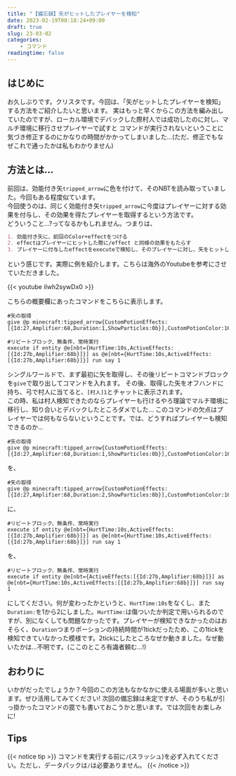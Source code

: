 ```yaml
---
title: "【備忘録】矢がヒットしたプレイヤーを検知"
date: 2023-02-19T00:18:24+09:00
draft: true
slug: 23-03-02
categories:
    - コマンド
readingtime: false
---
```


## はじめに
お久しぶりです。クリスタです。今回は、「矢がヒットしたプレイヤーを検知」する方法をご紹介したいと思います。
実はもっと早くからこの方法を編み出していたのですが、ローカル環境でデバックした際村人では成功したのに対し、マルチ環境に移行させプレイヤーで試すと
コマンドが実行されないということに気づき修正するのにかなりの時間がかかってしまいました...(ただ、修正でもなぜこれで通ったかは私もわかりません)

## 方法とは...
前回は、効能付き矢`tripped_arrow`に色を付けて、そのNBTを読み取っていました。今回もある程度似ています。  
今回使うのは、同じく効能付き矢`tripped_arrow`に今度はプレイヤーに対する効果を付与し、その効果を得たプレイヤーを取得するという方法です。  
どういうこと...?ってなるかもしれません。つまりは、
```md
1. 効能付き矢に、前回のColor+effectをつける
2. effectはプレイヤーにヒットした際に/effect と同様の効果をもたらす
3. プレイヤーに付与したeffectをexecuteで検知し、そのプレイヤーに対し、矢をヒットしたことにする
```
という感じです。実際に例を紹介します。こちらは海外のYoutubeを参考にさせていただきました。

{{< youtube iIwh2sywDx0 >}}

こちらの概要欄にあったコマンドをこちらに表示します。
```mcfunction
#矢の取得
give @p minecraft:tipped_arrow{CustomPotionEffects:[{Id:27,Amplifier:68,Duration:1,ShowParticles:0b}],CustomPotionColor:16777215}

#リピートブロック、無条件、常時実行
execute if entity @e[nbt={HurtTime:10s,ActiveEffects:[{Id:27b,Amplifier:68b}]}] as @e[nbt={HurtTime:10s,ActiveEffects:[{Id:27b,Amplifier:68b}]}] run say 1
```
シングルワールドで、まず最初に矢を取得し、その後リピートコマンドブロックを`give`で取り出してコマンドを入れます。
その後、取得した矢をオフハンドに持ち、弓で村人に当てると、`[村人]1`とチャットに表示されます。  
この時、私は村人検知できたのならプレイヤーも行けるやろ理論でマルチ環境に移行し、知り合いとデバックしたところダメでした...
このコマンドの欠点はプレイヤーでは何もならないということです。では、どうすればプレイヤーも検知できるのか...
```mcfunction
#矢の取得
give @p minecraft:tipped_arrow{CustomPotionEffects:[{Id:27,Amplifier:68,Duration:1,ShowParticles:0b}],CustomPotionColor:16777215}
```
を、
```mcfunction
#矢の取得
give @p minecraft:tipped_arrow{CustomPotionEffects:[{Id:27,Amplifier:68,Duration:2,ShowParticles:0b}],CustomPotionColor:16777215}
```
に、
```mcfunction
#リピートブロック、無条件、常時実行
execute if entity @e[nbt={HurtTime:10s,ActiveEffects:[{Id:27b,Amplifier:68b}]}] as @e[nbt={HurtTime:10s,ActiveEffects:[{Id:27b,Amplifier:68b}]}] run say 1
```
を、
```mcfunction
#リピートブロック、無条件、常時実行
execute if entity @e[nbt={ActiveEffects:[{Id:27b,Amplifier:68b}]}] as @e[nbt={HurtTime:10s,ActiveEffects:[{Id:27b,Amplifier:68b}]}] run say 1
```
にしてください。何が変わったかというと、`HurtTime:10s`をなくし、また`Duration:`を1から2にしました。`HurtTime:`は傷ついたか判定で用いられるのですが、別になくしても問題なかったです。プレイヤーが検知できなかったのはおそらく、`Duration`つまりポーションの持続時間が1tickだったため、この1tickを検知できていなかった模様です。2tickにしたところなぜか動きました。なぜ動いたかは...不明です。(ここのところ有識者頼む...!)
## おわりに
いかがだったでしょうか？今回のこの方法もなかなかに使える場面が多いと思います。ぜひ活用してみてください!
次回の備忘録は未定ですが、そのうち私が引っ掛かったコマンドの罠でも書いておこうかと思います。では次回をお楽しみに!

## Tips
{{< notice tip >}}
コマンドを実行する前に`/`(スラッシュ)を必ず入れてください。ただし、データパックは`/`は必要ありません。
{{< /notice >}}

